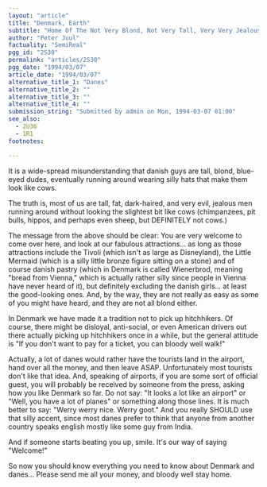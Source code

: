 ```yaml
---
layout: "article"
title: "Denmark, Earth"
subtitle: "Home Of The Not Very Blond, Not Very Tall, Very Very Jealous Guys"
author: "Peter Juul"
factuality: "SemiReal"
pgg_id: "2S30"
permalink: "articles/2S30"
pgg_date: "1994/03/07"
article_date: "1994/03/07"
alternative_title_1: "Danes"
alternative_title_2: ""
alternative_title_3: ""
alternative_title_4: ""
submission_string: "Submitted by admin on Mon, 1994-03-07 01:00"
see_also:
  - 2U36
  - 1R1
footnotes: 

---
```

<div>
<p>It is a wide-spread misunderstanding that danish guys are tall, blond, blue-eyed dudes, eventually running around wearing silly hats that make them look like cows.</p>
<p>The truth is, most of us are tall, fat, dark-haired, and very evil, jealous men running around without looking the slightest bit like cows (chimpanzees, pit bulls, hippos, and perhaps even sheep, but DEFINITELY not cows.)</p>
<p>The message from the above should be clear: You are very welcome to come over here, and look at our fabulous attractions... as long as those attractions include the Tivoli (which isn't as large as Disneyland), the Little Mermaid (which is a silly little bronze figure sitting on a stone) and of course danish pastry (which in Denmark is called Wienerbrod, meaning "bread from Vienna," which is actually rather silly since people in Vienna have never heard of it), but definitely excluding the danish girls... at least the good-looking ones. And, by the way, they are not really as easy as some of you might have heard, and they are not all blond either.</p>
<p>In Denmark we have made it a tradition not to pick up hitchhikers. Of course, there might be disloyal, anti-social, or even American drivers out there actually picking up hitchhikers once in a while, but the general attitude is "If you don't want to pay for a ticket, you can bloody well walk!"</p>
<p>Actually, a lot of danes would rather have the tourists land in the airport, hand over all the money, and then leave ASAP. Unfortunately most tourists don't like that idea. And, speaking of airports, if you are some sort of official guest, you will probably be received by someone from the press, asking how you like Denmark so far. Do not say: "It looks a lot like an airport" or "Well, you have a lot of planes" or something along those lines. It is much better to say: "Werry werry nice. Werry goot." And you really SHOULD use that silly accent, since most danes prefer to think that anyone from another country speaks english mostly like some guy from India.</p>
<p>And if someone starts beating you up, smile. It's our way of saying "Welcome!"</p>
<p>So now you should know everything you need to know about Denmark and danes... Please send me all your money, and bloody well stay home.</p>
</div>

